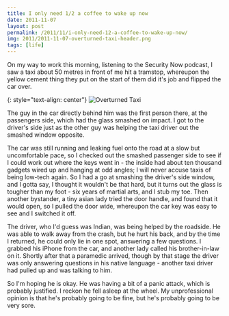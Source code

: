```yaml
---
title: I only need 1/2 a coffee to wake up now
date: 2011-11-07
layout: post
permalink: /2011/11/i-only-need-12-a-coffee-to-wake-up-now/
img: 2011/2011-11-07-overturned-taxi-header.png
tags: [life]
---
```

On my way to work this morning, listening to the Security Now podcast, I saw a taxi about 50 metres in front of me hit a tramstop, whereupon the yellow cement thing they put on the start of them did it's job and flipped the car over.

{: style="text-align: center"}
![Overturned Taxi]({{site.baseurl}}/assets/img/2011/2011-11-07-overturned-taxi.png)

The guy in the car directly behind him was the first person there, at the passengers side, which had the glass smashed on impact. I got to the driver's side just as the other guy was helping the taxi driver out the smashed window opposite.

The car was still running and leaking fuel onto the road at a slow but uncomfortable pace, so I checked out the smashed passenger side to see if I could work out where the keys went in - the inside had about ten thousand gadgets wired up and hanging at odd angles; I will never accuse taxis of being low-tech again. So I had a go at smashing the driver's side window, and I gotta say, I thought it wouldn't be that hard, but it turns out the glass is tougher than my foot - six years of martial arts, and I stub my toe. Then another bystander, a tiny asian lady tried the door handle, and found that it would open, so I pulled the door wide, whereupon the car key was easy to see and I switched it off.

The driver, who I'd guess was Indian, was being helped by the roadside. He was able to walk away from the crash, but he hurt his back, and by the time I returned, he could only lie in one spot, answering a few questions. I grabbed his iPhone from the car, and another lady called his brother-in-law on it. Shortly after that a paramedic arrived, though by that stage the driver was only answering questions in his native language - another taxi driver had pulled up and was talking to him.

So I'm hoping he is okay. He was having a bit of a panic attack, which is probably justified. I reckon he fell asleep at the wheel. My unprofessional opinion is that he's probably going to be fine, but he's probably going to be very sore.
